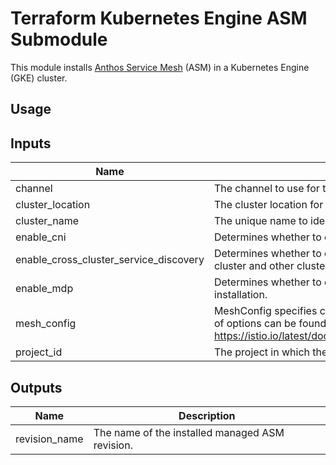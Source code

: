 # Terraform Kubernetes Engine ASM Submodule

This module installs [Anthos Service Mesh](https://cloud.google.com/service-mesh/docs) (ASM) in a Kubernetes Engine (GKE) cluster.

## Usage

 <!-- BEGINNING OF PRE-COMMIT-TERRAFORM DOCS HOOK -->
## Inputs

| Name | Description | Type | Default | Required |
|------|-------------|------|---------|:--------:|
| channel | The channel to use for this ASM installation. | `string` | `""` | no |
| cluster\_location | The cluster location for this ASM installation. | `string` | n/a | yes |
| cluster\_name | The unique name to identify the cluster in ASM. | `string` | n/a | yes |
| enable\_cni | Determines whether to enable CNI for this ASM installation. | `bool` | `true` | no |
| enable\_cross\_cluster\_service\_discovery | Determines whether to enable cross-cluster service discovery between this cluster and other clusters in the fleet. | `bool` | `false` | no |
| enable\_mdp | Determines whether to enable Managed Data Plane (MDP) for this ASM installation. | `bool` | `true` | no |
| mesh\_config | MeshConfig specifies configuration available to the control plane. The full list of options can be found at https://istio.io/latest/docs/reference/config/istio.mesh.v1alpha1/#MeshConfig | `map` | `{}` | no |
| project\_id | The project in which the resource belongs. | `string` | n/a | yes |

## Outputs

| Name | Description |
|------|-------------|
| revision\_name | The name of the installed managed ASM revision. |

<!-- END OF PRE-COMMIT-TERRAFORM DOCS HOOK -->
